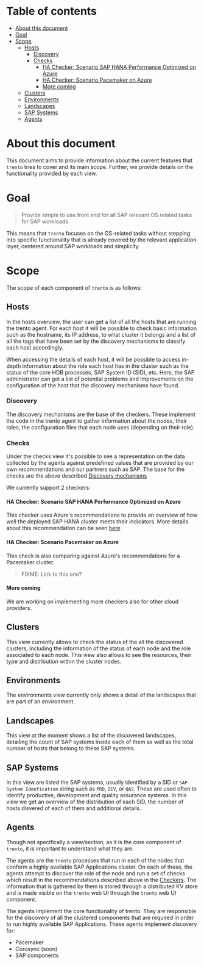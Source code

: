 # Table of contents
- [About this document](#about-this-document)
- [Goal](#goal)
- [Scope](#scope)
  - [Hosts](#hosts)
    - [Discovery](#discovery)
    - [Checks](#checks)
      - [HA Checker: Scenario SAP HANA Performance Optimized on Azure](#ha-checker-scenario-sap-hana-performance-optimized-on-azure)
      - [HA Checker: Scenario Pacemaker on Azure](#ha-checker-scenario-pacemaker-on-azure)
      - [More coming](#more-coming)
  - [Clusters](#clusters)
  - [Environments](#environments)
  - [Landscapes](#landscapes)
  - [SAP Systems](#sap-systems)
  - [Agents](#agents)

# About this document
This document aims to provide information about the current features that `trento`
tries to cover and its main scope. Further, we provide details on the functionality
provided by each view.

# Goal
>Provide simple to use front end for all SAP relevant OS related tasks for SAP 
>workloads

This means that `trento` focuses on the OS-related tasks without stepping into 
specific functionality that is already covered by the relevant application layer,
centered around SAP workloads and simplicity.

# Scope
The scope of each component of `trento` is as follows:

## Hosts
In the hosts overview, the user can get a list of all the hosts that are running
the trento agent. For each host it will be possible to check basic information
such as the hostname, its IP address, to what cluster it belongs and a list of
all the tags that have been set by the discovery mechanisms to classify each
host accordingly. 

When accessing the details of each host, it will be possible to access in-depth
information about the role each host has in the cluster such as the status of the
core HDB processes, SAP System ID (SID), etc. Here, the SAP administrator can
get a list of potential problems and improvements on the configuration of the
host that the discovery mechanisms have found.

### Discovery
The discovery mechanisms are the base of the checkers. These implement the code
in the trento agent to gather information about the nodes, their roles, the
configuration files that each node uses (depending on their role).


### Checks
Under the checks view it's possible to see a representation on the data collected
by the agents against predefined values that are provided by our own recommendations
and our partners such as SAP. The base for the checks are the above described
[Discovery mechanisms](#discovery)

We currently support 2 checkers:

#### HA Checker: Scenario SAP HANA Performance Optimized on Azure
This checker uses Azure's recommendations to provide an overview of how well
the deployed SAP HANA cluster meets their indicators. More details about this
recommendation can be seen [here](https://docs.microsoft.com/en-us/azure/virtual-machines/workloads/sap/high-availability-guide-suse-pacemaker)

#### HA Checker: Scenario Pacemaker on Azure
This check is also comparing against Azure's recommendations for a Pacemaker
cluster.
> FIXME: Link to this one?

#### More coming
We are working on implementing more checkers also for other cloud providers.

## Clusters
This view currently allows to check the status of the all the discovered clusters,
including the information of the status of each node and the role associated to
each node. This view also allows to see the resources, their type and distribution
within the cluster nodes.

## Environments
The environments view currently only shows a detail of the landscapes that
are part of an environment.

## Landscapes
This view at the moment shows a list of the discovered landscapes, detailing the
count of SAP systems inside each of them as well as the total number of hosts
that belong to these SAP systems.

## SAP Systems
In this view are listed the SAP systems, usually identified by a SID or 
`SAP System Idenfication` string such as `PRD`, `DEV`, or `QAS`. These are used
often to identify productive, development and quality assurance systems.
In this view we get an overview of the distribution of each SID, the number of
hosts disvered of each of them and additional details.

## Agents
Though not specifically a view/section, as it is the core component of `trento`,
it is important to understand what they are.

The agents are the `trento` processes that run in each of the nodes that conform
a highly available SAP Applications cluster. On each of these, the agents attempt
to discover the role of the node and run a set of checks which result in the
recommendations described above in the [Checkers](#checkers).
The information that is gathered by them is stored through a distributed KV store
and is made visible on the `trento` web UI through the `trento` web UI component.

The agents implement the core functionality of trento. They are responsible for
the discovery of all the clustered components that are required in order to run
highly available SAP Applications. These agents implement discovery for:
  - Pacemaker
  - Corosync (soon)
  - SAP components